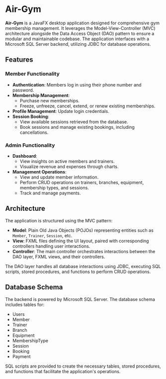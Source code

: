 # Air-Gym

**Air-Gym** is a JavaFX desktop application designed for comprehensive gym membership management. It leverages the Model-View-Controller (MVC) architecture alongside the Data Access Object (DAO) pattern to ensure a modular and maintainable codebase. The application interfaces with a Microsoft SQL Server backend, utilizing JDBC for database operations.

## Features

### Member Functionality

- **Authentication**: Members log in using their phone number and password.
- **Membership Management**:
  - Purchase new memberships.
  - Freeze, unfreeze, cancel, extend, or renew existing memberships.
- **Profile Management**: Update login credentials.
- **Session Booking**:
  - View available sessions retrieved from the database.
  - Book sessions and manage existing bookings, including cancellations.

### Admin Functionality

- **Dashboard**:
  - View insights on active members and trainers.
  - Visualize revenue and expenses through charts.
- **Management Operations**:
  - View and update member information.
  - Perform CRUD operations on trainers, branches, equipment, membership types, and sessions.
  - Track and manage payments.

## Architecture

The application is structured using the MVC pattern:

- **Model**: Plain Old Java Objects (POJOs) representing entities such as `Member`, `Trainer`, `Session`, etc.
- **View**: FXML files defining the UI layout, paired with corresponding controllers handling user interactions.
- **Controller**: The main controller orchestrates interactions between the DAO layer, FXML views, and their controllers.

The DAO layer handles all database interactions using JDBC, executing SQL scripts, stored procedures, and functions to perform CRUD operations.

## Database Schema

The backend is powered by Microsoft SQL Server. The database schema includes tables for:

- Users
- Member
- Trainer
- Branch
- Equipment
- MembershipType
- Session
- Booking
- Payment

SQL scripts are provided to create the necessary tables, stored procedures, and functions that facilitate the application's operations.


